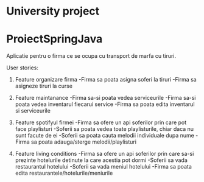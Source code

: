 # University project

# ProiectSpringJava

Aplicatie pentru o firma ce se ocupa cu transport de marfa cu tiruri.

User stories:
1. Feature organizare firma
  -Firma sa poata asigna soferi la tiruri
  -Firma sa asigneze tiruri la curse
 
 2. Feature maintanance
   -Firma sa-si poata vedea serviceurile
   -Firma sa-si poata vedea inventarul fiecarui service
   -Firma sa poata edita inventarul si serviceurile
   
 3. Feature spotifyul firmei
   -Firma sa ofere un api soferilor prin care pot face playlisturi
   -Soferii sa poata vedea toate playlisturile, chiar daca nu sunt facute de ei
   -Soferii sa poata cauta melodii individuale dupa nume
   -Firma sa poata adauga/sterge melodii/playlisturi
  
 4. Feature living conditions
  -Firma sa ofere un api soferilor prin care sa-si prezinte hotelurile detinute la care acestia pot dormi
  -Soferii sa vada restaurantul hotelului
  -Soferii sa vada meniul hotelului
  -Firma sa poata edita restaurantele/hotelurile/meniurile
